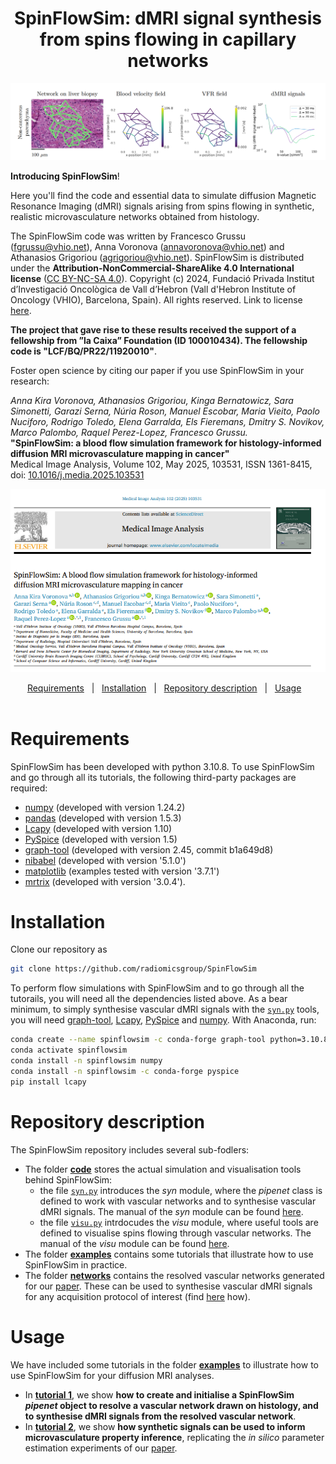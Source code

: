 <h1 align="center">SpinFlowSim: dMRI signal synthesis from spins flowing in capillary networks</h1>

<div align="center">
  <img src="https://github.com/radiomicsgroup/SpinFlowSim/blob/main/examples/imgs/overview.png" width="1300" height="auto">
</div>

</div>

**Introducing SpinFlowSim**! 


Here you'll find the code and essential data to simulate diffusion Magnetic Resonance Imaging (dMRI) signals arising from spins flowing in synthetic, realistic microvasculature networks obtained from histology.

The SpinFlowSim code was written by Francesco Grussu (<fgrussu@vhio.net>), Anna Voronova (<annavoronova@vhio.net>) and Athanasios Grigoriou (<agrigoriou@vhio.net>). SpinFlowSim is distributed under the **Attribution-NonCommercial-ShareAlike 4.0 International license** ([CC BY-NC-SA 4.0](https://creativecommons.org/licenses/by-nc-sa/4.0)). Copyright (c) 2024, Fundació Privada Institut d’Investigació Oncològica de Vall d’Hebron (Vall d'Hebron Institute of Oncology (VHIO), Barcelona, Spain). All rights reserved. Link to license [here](https://github.com/radiomicsgroup/SpinFlowSim/blob/main/license.txt). 

**The project that gave rise to these results received the support of a fellowship from ”la Caixa” Foundation (ID 100010434). The fellowship code is "LCF/BQ/PR22/11920010"**.

Foster open science by citing our paper if you use SpinFlowSim in your research: 

_Anna Kira Voronova, Athanasios Grigoriou, Kinga Bernatowicz, Sara Simonetti, Garazi Serna, Núria Roson, Manuel Escobar, Maria Vieito, Paolo Nuciforo, Rodrigo Toledo, Elena Garralda, Els Fieremans, Dmitry S. Novikov, Marco Palombo, Raquel Perez-Lopez, Francesco Grussu._  
  **"SpinFlowSim: a blood flow simulation framework for histology-informed diffusion MRI microvasculature mapping in cancer"**   
  Medical Image Analysis, Volume 102, May 2025, 103531, ISSN 1361-8415, doi: [10.1016/j.media.2025.103531](https://doi.org/10.1016/j.media.2025.103531)

<div align="center">
    
<div align="center">
  <img src="https://github.com/radiomicsgroup/SpinFlowSim/blob/main/examples/imgs/Media_screenshot.PNG" width="auto" height="auto">
</div>
    
<a href="#requirements">Requirements</a>&nbsp;&nbsp;&nbsp;|&nbsp;&nbsp;&nbsp;<a href="#installation">Installation</a>&nbsp;&nbsp;&nbsp;|&nbsp;&nbsp;&nbsp;<a href="#repository-description">Repository description</a>&nbsp;&nbsp;&nbsp;|&nbsp;&nbsp;&nbsp;<a href="#usage">Usage</a>&nbsp;&nbsp;&nbsp;
<br/><br/>


</div>


# Requirements

</div>
SpinFlowSim has been developed with python 3.10.8. To use SpinFlowSim and go through all its tutorials, the following third-party packages are required:

- [numpy](https://numpy.org) (developed with version 1.24.2)
- [pandas](https://pandas.pydata.org) (developed with version 1.5.3)
- [Lcapy](https://lcapy.readthedocs.io) (developed with version 1.10)
- [PySpice](https://github.com/FabriceSalvaire/PySpice) (developed with version 1.5)
- [graph-tool](https://graph-tool.skewed.de) (developed with version 2.45, commit b1a649d8)
- [nibabel](https://nipy.org/nibabel) (developed with version '5.1.0')
- [matplotlib](https://matplotlib.org) (examples tested with version '3.7.1')
- [mrtrix](https://www.mrtrix.org) (developed with version '3.0.4').

  
# Installation
</div>
Clone our repository as

 ```sh
 git clone https://github.com/radiomicsgroup/SpinFlowSim
 ```

To perform flow simulations with SpinFlowSim and to go through all the tutorails, you will need all the dependencies listed above. As a bear minimum, to simply synthesise vascular dMRI signals with the [`syn.py`](https://github.com/radiomicsgroup/SpinFlowSim/blob/main/code/syn.py) tools, you will need [graph-tool](https://graph-tool.skewed.de), [Lcapy](https://lcapy.readthedocs.io), [PySpice](https://github.com/FabriceSalvaire/PySpice) and [numpy](https://numpy.org). With Anaconda, run:


 ```sh
conda create --name spinflowsim -c conda-forge graph-tool python=3.10.8
conda activate spinflowsim
conda install -n spinflowsim numpy
conda install -n spinflowsim -c conda-forge pyspice
pip install lcapy
 ```
</div>


# Repository description
The SpinFlowSim repository includes several sub-fodlers:
* The folder [**code**](https://github.com/radiomicsgroup/SpinFlowSim/tree/main/code) stores the actual simulation and visualisation tools behind SpinFlowSim:
    * the file [`syn.py`](https://github.com/radiomicsgroup/SpinFlowSim/tree/main/code/syn.py) introduces the _syn_ module, where the _pipenet_ class is defined to work with vascular networks and to synthesise vascular dMRI signals. The manual of the _syn_ module can be found [here](https://github.com/radiomicsgroup/SpinFlowSim/blob/main/examples/manuals/syn_manual.md).
    * the file [`visu.py`](https://github.com/radiomicsgroup/SpinFlowSim/tree/main/code/visu.py) intrdocudes the _visu_ module, where useful tools are defined to visualise spins flowing through vascular networks. The manual of the _visu_ module can be found [here](https://github.com/radiomicsgroup/SpinFlowSim/blob/main/examples/manuals/visu_manual.md).
* The folder [**examples**](https://github.com/radiomicsgroup/SpinFlowSim/tree/main/examples) contains some tutorials that illustrate how to use SpinFlowSim in practice.
* The folder [**networks**](https://github.com/radiomicsgroup/SpinFlowSim/tree/main/networks) contains the resolved vascular networks generated for our [paper](https://doi.org/10.1016/j.media.2025.103531). These can be used to synthesise vascular dMRI signals for any acquisition protocol of interest (find [here](https://github.com/radiomicsgroup/SpinFlowSim/tree/main/networks/README.md) how).
    

# Usage

We have included some tutorials in the folder [**examples**](https://github.com/radiomicsgroup/SpinFlowSim/tree/main/examples) to illustrate how to use SpinFlowSim for your diffusion MRI analyses. 

* In [**tutorial 1**](https://github.com/radiomicsgroup/SpinFlowSim/blob/main/examples/tutorial1.md), we show **how to create and initialise a SpinFlowSim _pipenet_ object to resolve a vascular network drawn on histology, and to synthesise dMRI signals from the resolved vascular network**.
* In [**tutorial 2**](https://github.com/radiomicsgroup/SpinFlowSim/blob/main/examples/tutorial2.md), we show **how synthetic signals can be used to inform microvasculature property inference**, replicating the _in silico_ parameter estimation experiments of our [paper](https://doi.org/10.1016/j.media.2025.103531).



